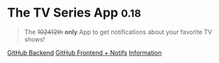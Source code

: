 <!-- ![](yes.png) -->

# The TV Series App <small>0.18</small>

> The ~~102412th~~ **only** App to get notifications about your favorite TV shows!


[GitHub Backend](https://github.com/AyyKamp/tvdb-rest)
[GitHub Frontend + Notifs](https://github.com/massenmensch/TheTVSeriesApp)
[Information](#Info)

<!-- ![](https://media.discordapp.net/attachments/410171118310391808/410550886096568331/unknown.png) -->
